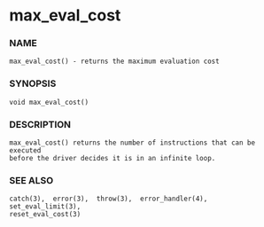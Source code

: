 # max_eval_cost

### NAME

    max_eval_cost() - returns the maximum evaluation cost

### SYNOPSIS

    void max_eval_cost()

### DESCRIPTION

    max_eval_cost() returns the number of instructions that can be executed
    before the driver decides it is in an infinite loop.

### SEE ALSO

    catch(3),  error(3),  throw(3),  error_handler(4),   set_eval_limit(3),
    reset_eval_cost(3)
